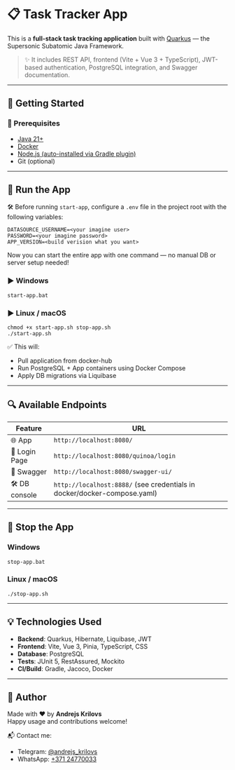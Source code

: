 # 📋 Task Tracker App

This is a **full-stack task tracking application** built with [Quarkus](https://quarkus.io/) — the Supersonic Subatomic
Java Framework.

> ✨ It includes REST API, frontend (Vite + Vue 3 + TypeScript), JWT-based authentication, PostgreSQL integration, and
> Swagger
> documentation.

---

## 🚀 Getting Started

### 🔧 Prerequisites

- [Java 21+](https://jdk.java.net/)
- [Docker](https://www.docker.com/)
- [Node.js (auto-installed via Gradle plugin)](https://nodejs.org/)
- Git (optional)

---

## 🚀 Run the App

🛠️ Before running `start-app`, configure a `.env` file in the project root with the following variables:

```
DATASOURCE_USERNAME=<your imagine user>
PASSWORD=<your imagine password>
APP_VERSION=<build verision what you want>
```

Now you can start the entire app with one command — no manual DB or server setup needed!

### ▶️ Windows

```
start-app.bat
```

### ▶️ Linux / macOS

```
chmod +x start-app.sh stop-app.sh
./start-app.sh
```

✅ This will:

- Pull application from docker-hub
- Run PostgreSQL + App containers using Docker Compose
- Apply DB migrations via Liquibase

---

## 🔍 Available Endpoints

| Feature        | URL                                                                      |
|----------------|--------------------------------------------------------------------------|
| 🌐 App         | `http://localhost:8080/`                                                 |
| 🔐 Login Page  | `http://localhost:8080/quinoa/login`                                     |
| 📘 Swagger     | `http://localhost:8080/swagger-ui/`                                      |
| 🛠️ DB console | `http://localhost:8888/` (see credentials in docker/docker-compose.yaml) |

---

## 🛑 Stop the App

### Windows

```
stop-app.bat
```

### Linux / macOS

```
./stop-app.sh
```

---

## 💡 Technologies Used

- **Backend**: Quarkus, Hibernate, Liquibase, JWT
- **Frontend**: Vite, Vue 3, Pinia, TypeScript, CSS
- **Database**: PostgreSQL
- **Tests**: JUnit 5, RestAssured, Mockito
- **CI/Build**: Gradle, Jacoco, Docker

---

## 🤝 Author

Made with ❤️ by **Andrejs Krilovs**  
Happy usage and contributions welcome!

📬 Contact me:

- Telegram: [@andrejs_krilovs](https://t.me/andrejs_krilovs)
- WhatsApp: [+371 24770033](https://wa.me/37124770033)
